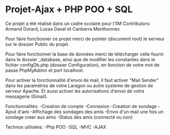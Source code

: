 # Projet-Ajax + PHP POO + SQL


Ce projet a été réalisé dans un cadre scolaire pour l'IIM
Contributors: Armand Dorard, Lucas Daval et Canberra Menthonnex

Pour faire fonctionner ce projet merci de pointer (document root) le serveur sur le dossier Public du projet.

Pour faire fonctionner la base de données merci de télécharger celle fourni dans le dossier _database,
ainsi que de modifier les constantes dans le fichier configDb.php (dossier Configuration), en fonction de votre mot de passe PhpMyAdmin et port localhost.

Pour activer la fonctionnalité d'envoi de mail, il faut activer "Mail Sender" dans les paramètres de votre Laragon ou autre systeme de gestion de serveur Apache.
Et aussi activer les autorisations d'envoi de votre messagerie (Gmail).


Fonctionnalités:
-Creation de compte
-Connexion
-Creation de sondage
-Ajout d'ami
-Affichage des sondages des amis
-Envoi d'un mail une fois un sondage creer aux amis 
-Status des amis (connecté ou non)

Technos utilisées:
-Php POO
-SQL
-MVC
-AJAX

